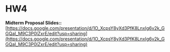 # HW4 

**Midterm Proposal Slides::** [https://docs.google.com/presentation/d/1O_XcpsY8yXd3PfK8LnxIg6v2k_GGQaI_M9C3P0lZxrE/edit?usp=sharing](https://docs.google.com/presentation/d/1O_XcpsY8yXd3PfK8LnxIg6v2k_GGQaI_M9C3P0lZxrE/edit?usp=sharing)
